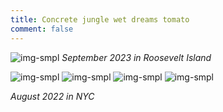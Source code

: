 ```yaml
---
title: Concrete jungle wet dreams tomato
comment: false
---
```


![img-smpl]({{site.url}}{{site.baseurl}}/src/assets/img/nyc_05.JPG)
*September 2023 in Roosevelt Island*

![img-smpl]({{site.url}}{{site.baseurl}}/src/assets/img/nyc_01.JPG)
![img-smpl]({{site.url}}{{site.baseurl}}/src/assets/img/nyc_02.JPG)
![img-smpl]({{site.url}}{{site.baseurl}}/src/assets/img/nyc_03.JPG)
![img-smpl]({{site.url}}{{site.baseurl}}/src/assets/img/nyc_04.JPG)


*August 2022 in NYC*


